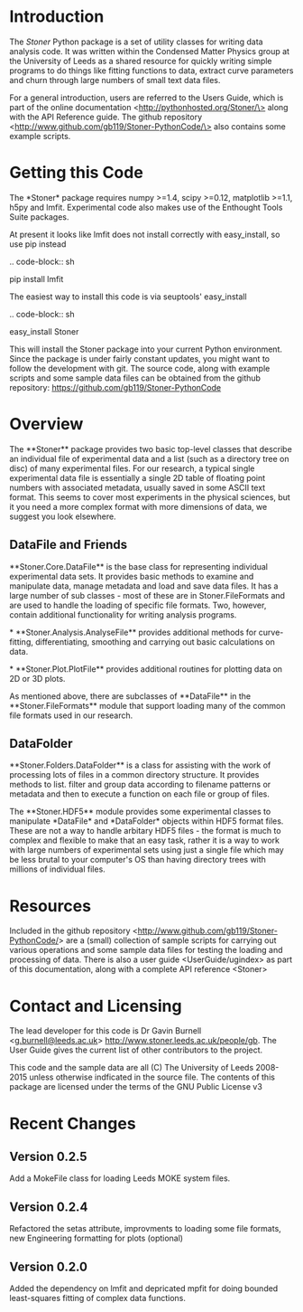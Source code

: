 Introduction
============

The *Stoner* Python package is a set of utility classes for writing data
analysis code. It was written within the Condensed Matter Physics group
at the University of Leeds as a shared resource for quickly writing
simple programs to do things like fitting functions to data, extract
curve parameters and churn through large numbers of small text data
files.

For a general introduction, users are referred to the Users Guide, which
is part of the online documentation
\<http://pythonhosted.org/Stoner/\> along with the API Reference guide.
The github repository
\<http://www.github.com/gb119/Stoner-PythonCode/\> also contains some example scripts.

Getting this Code
==================

The \*Stoner\* package requires numpy \>=1.4, scipy \>=0.12, matplotlib \>=1.1, h5py and lmfit. Experimental code also makes use of
the Enthought Tools Suite packages.

At present it looks like lmfit does not install correctly with easy\_install, so use pip instead

.. code-block:: sh

   pip install lmfit


The easiest way to install this code is via seuptools' easy\_install

.. code-block:: sh

   easy\_install Stoner

This will install the Stoner package into your current Python environment. Since the package is under fairly
constant updates, you might want to follow the development with git. The source code, along with example scripts
and some sample data files can be obtained from the github repository: https://github.com/gb119/Stoner-PythonCode


Overview
========
The \*\*Stoner\*\* package provides two basic top-level classes that describe an individual file of experimental data and a
list (such as a directory tree on disc) of many experimental files. For our research, a typical single experimental data file
is essentially a single 2D table of floating point numbers with associated metadata, usually saved in some
ASCII text format. This seems to cover most experiments in the physical sciences, but it you need a more complex
format with more dimensions of data, we suggest you look elsewhere.

DataFile and Friends
--------------------

\*\*Stoner.Core.DataFile\*\* is the base class for representing individual experimental data sets.
It provides basic methods to examine and manipulate data, manage metadata and load and save data files.
It has a large number of sub classes - most of these are in Stoner.FileFormats and are used to handle the loading of specific
file formats. Two, however, contain additional functionality for writing analysis programs.

\*   \*\*Stoner.Analysis.AnalyseFile\*\* provides additional methods for curve-fitting, differentiating, smoothing and carrying out
        basic calculations on data.

\* \*\*Stoner.Plot.PlotFile\*\* provides additional routines for plotting data on 2D or 3D plots.

As mentioned above, there are subclasses of \*\*DataFile\*\* in the \*\*Stoner.FileFormats\*\* module that support
loading many of the common file formats used in our research.

DataFolder
----------

\*\*Stoner.Folders.DataFolder\*\* is a class for assisting with the work of processing lots of files in a common directory
structure. It provides methods to list. filter and group data according to filename patterns or metadata and then to execute
a function on each file or group of files.

The \*\*Stoner.HDF5\*\* module provides some experimental classes to manipulate \*DataFile\* and \*DataFolder\* objects within HDF5
format files. These are not a way to handle arbitary HDF5 files - the format is much to complex and flexible to make that
an easy task, rather it is a way to work with large numbers of experimental sets using just a single file which may be less
brutal to your computer's OS than having directory trees with millions of individual files.

Resources
==========

Included in the github repository
\<<http://www.github.com/gb119/Stoner-PythonCode/>\> are a (small)
collection of sample scripts for carrying out various operations and
some sample data files for testing the loading and processing of data.
There is also a user guide \<UserGuide/ugindex\> as part of this
documentation, along with a complete API reference \<Stoner\>

Contact and Licensing
=====================

The lead developer for this code is Dr Gavin Burnell
\<<g.burnell@leeds.ac.uk>\> <http://www.stoner.leeds.ac.uk/people/gb>.
The User Guide gives the current list of other contributors to the
project.

This code and the sample data are all (C) The University of Leeds
2008-2015 unless otherwise indficated in the source file. The contents
of this package are licensed under the terms of the GNU Public License
v3

Recent Changes
==============

Version 0.2.5
-------------

Add a MokeFile class for loading Leeds MOKE system files.

Version 0.2.4
-------------

Refactored the setas attribute, improvments to loading some file
formats, new Engineering formatting for plots (optional)

Version 0.2.0
-------------

Added the dependency on lmfit and depricated mpfit for doing bounded
least-squares fitting of complex data functions.
